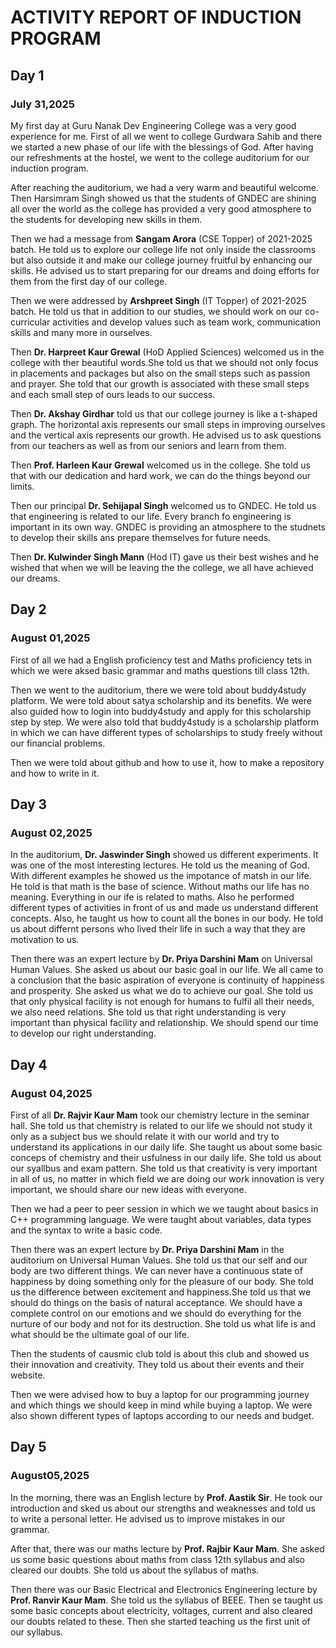 # ACTIVITY REPORT OF INDUCTION PROGRAM

## Day 1
### July 31,2025
My first day at Guru Nanak Dev Engineering College was a very good experience for me. First of all we went to college Gurdwara Sahib and there we started a new phase of our life with the blessings of God. After having our refreshments at the hostel, we went to the college auditorium for our induction program.

After reaching the auditorium, we had a very warm and beautiful welcome. Then Harsimram Singh showed us that the students of GNDEC are shining all over the world as the college has provided a very good atmosphere to the students for developing new skills in them.

Then we had a message from **Sangam Arora** (CSE Topper) of 2021-2025 batch. He told us to explore our college life not only inside the classrooms but also outside it and make our college journey fruitful by enhancing our skills. He advised us to start preparing for our dreams and doing efforts for them from the first day of our college.

Then we were addressed by **Arshpreet Singh** (IT Topper) of 2021-2025 batch. He told us that in addition to our studies, we should work on our co-curricular activities and develop values such as team work, communication skills and many more in ourselves. 

Then **Dr. Harpreet Kaur Grewal** (HoD Applied Sciences) welcomed us in the college with ther beautiful words.She told us that we should not only focus in placements and packages but also on the small steps such as passion and prayer. She told that our growth is associated with these small steps and each small step of ours leads to our success.

Then **Dr. Akshay Girdhar** told us that our college journey is like a t-shaped graph. The horizontal axis represents our small steps in improving ourselves  and the vertical axis represents our growth. He advised us to ask questions from our teachers as well as from our seniors and learn from them.

Then **Prof. Harleen Kaur Grewal** welcomed us in the college. She told us that with our dedication and hard work, we can do the things beyond our limits.

Then our principal **Dr. Sehijapal Singh** welcomed us to GNDEC. He told us that engineering is related to our life. Every branch fo engineering is important in its own way. GNDEC is providing an atmosphere to the studnets to develop their skills ans prepare themselves for future needs. 

Then **Dr. Kulwinder Singh Mann** (Hod IT) gave us their best wishes and he wished that when we will be leaving the the college, we all have achieved our dreams.


## Day 2
### August 01,2025
First of all we had a English proficiency test and Maths proficiency tets in which we were aksed basic grammar and maths questions till class 12th.

Then we went to the auditorium, there we were told about buddy4study platform. We were told about satya scholarship and its benefits. We were also guided how to login into buddy4study and  apply for this scholarship step by step. We were also told that buddy4study is a scholarship platform in which we can have different types of scholarships to study freely without our financial problems.

Then we were told about github and how to use it, how to make a repository and how to write in it.

## Day 3
### August 02,2025
In the auditorium, **Dr. Jaswinder Singh** showed us different experiments. It was one of the most interesting lectures. He told us the meaning of God. With different examples he showed us the impotance of matsh in our life. He told is that math is the base of science. Without maths our life has no meaning. Everything in our ife is related to maths. Also he performed different types of activities in front of us and made us understand different concepts. Also, he taught us how to count all the bones in our body. He told us about differnt persons who lived their life in such a way that they are motivation to us.

Then there was an expert lecture by **Dr. Priya Darshini Mam** on Universal Human Values. She asked us about our basic goal in our life. We all came to a conclusion that the basic aspiration of everyone is continuity of happiness and prosperity. She asked us what we do to achieve our goal. She told us that only physical facility is not enough for humans to fulfil all their needs, we also need relations. She told us that right understanding is very important than physical facility and relationship. We should spend our time to develop our right understanding.
## Day 4
### August 04,2025
First of all **Dr. Rajvir Kaur Mam** took our chemistry lecture in the seminar hall. She told us that chemistry is related to our life we should not study it only as a subject bus we should relate it with our world and try to understand its applications in our daily life. She taught us about some basic conceps of chemistry and their usfulness in our daily life. She told us about our syallbus and exam pattern. She told us that creativity is very important in all of us, no matter in which field we are doing our work innovation is very important, we should share our new ideas with everyone. 

Then we had a peer to peer session in which we we taught about basics in C++ programming language. We were taught about variables, data types and the syntax to write a basic code.

Then there was an expert lecture by **Dr. Priya Darshini Mam** in the auditorium on Universal Human Values. She told us that our self and our body are two different things. We can never have a continuous state of happiness by doing something only for the pleasure of our body. She told us the difference between excitement and happiness.She told us that we should do things on the basis of natural acceptance. We should have a complete control on our emotions and we should do everything for the nurture of our body and not for its destruction. She told us what life is and what should be the ultimate goal of our life.

Then the students of causmic club told is about this club and showed us their innovation and creativity. They told us about their events and their website.

Then we were advised how to buy a laptop for our programming journey and which things we should keep in mind while buying a laptop. We were also shown different types of laptops according to our needs and budget.

## Day 5
### August05,2025
In the morning, there was an English lecture by **Prof. Aastik Sir**. He took our introduction and sked us about our strengths and weaknesses and told us to write a personal letter. He advised us to improve mistakes in our grammar.

After that, there was our maths lecture by **Prof. Rajbir Kaur Mam**. She asked us some basic questions about maths from class 12th syllabus and also cleared our doubts. She told us about the syllabus of maths.

Then there was our Basic Electrical and Electronics Engineering lecture by **Prof. Ranvir Kaur Mam**. She told us the syllabus of BEEE. Then se taught us some basic concepts about electricity, voltages, current and also cleared our doubts related to these. Then she started teaching us the first unit of our syllabus.
